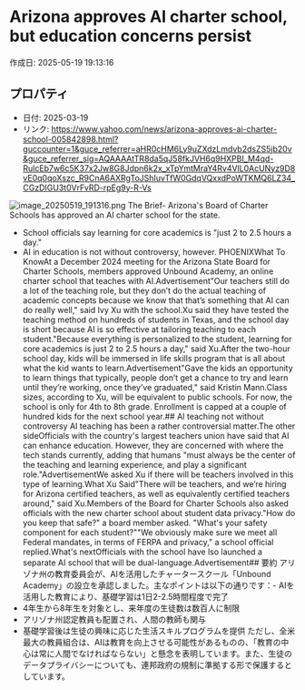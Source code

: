 # Arizona approves AI charter school, but education concerns persist

作成日: 2025-05-19 19:13:16

## プロパティ

- 日付: 2025-03-19
- リンク: https://www.yahoo.com/news/arizona-approves-ai-charter-school-005842898.html?guccounter=1&guce_referrer=aHR0cHM6Ly9uZXdzLmdvb2dsZS5jb20v&guce_referrer_sig=AQAAAAtTR8da5qJ58fkJVH6q9HXPBI_M4qd-RulcEb7w6c5K37x2Jw8G8Jdpn6k2x_xTpYmtMraY4Rv4VlL0AcUNyz9D8vE0q0qoXszc_R9CnA6AXRgToJShIuvTfW0GdqVQxxdPoWTKMQ6LZ34_CGzDIGU3t0VrFvRD-rpEg9y-R-Vs

![image_20250519_191316.png](../assets/image_20250519_191316.png)
The Brief- Arizona's Board of Charter Schools has approved an AI charter school for the state.
- School officials say learning for core academics is "just 2 to 2.5 hours a day."
- AI in education is not without controversy, however.
PHOENIXWhat To KnowAt a December 2024 meeting for the Arizona State Board for Charter Schools, members approved Unbound Academy, an online charter school that teaches with AI.Advertisement"Our teachers still do a lot of the teaching role, but they don’t do the actual teaching of academic concepts because we know that that’s something that AI can do really well," said Ivy Xu with the school.Xu said they have tested the teaching method on hundreds of students in Texas, and the school day is short because AI is so effective at tailoring teaching to each student."Because everything is personalized to the student, learning for core academics is just 2 to 2.5 hours a day," said Xu.After the two-hour school day, kids will be immersed in life skills program that is all about what the kid wants to learn.Advertisement"Gave the kids an opportunity to learn things that typically, people don’t get a chance to try and learn until they’re working, once they’ve graduated," said Kristin Mann.Class sizes, according to Xu, will be equivalent to public schools. For now, the school is only for 4th to 8th grade. Enrollment is capped at a couple of hundred kids for the next school year.## AI teaching not without controversy
AI teaching has been a rather controversial matter.The other sideOfficials with the country's largest teachers union have said that AI can enhance education. However, they are concerned with where the tech stands currently, adding that humans "must always be the center of the teaching and learning experience, and play a significant role."AdvertisementWe asked Xu if there will be teachers involved in this type of learning.What Xu Said"There will be teachers, and we’re hiring for Arizona certified teachers, as well as equivalently certified teachers around," said Xu.Members of the Board for Charter Schools also asked officials with the new charter school about student data privacy."How do you keep that safe?" a board member asked. "What's your safety component for each student?""We obviously make sure we meet all Federal mandates, in terms of FERPA and privacy," a school official replied.What's nextOfficials with the school have lso launched a separate AI school that will be dual-language.Advertisement## 要約
アリゾナ州の教育委員会が、AIを活用したチャータースクール「Unbound Academy」の設立を承認しました。主なポイントは以下の通りです：- AIを活用した教育により、基礎学習は1日2-2.5時間程度で完了
- 4年生から8年生を対象とし、来年度の生徒数は数百人に制限
- アリゾナ州認定教員も配置され、人間の教師も関与
- 基礎学習後は生徒の興味に応じた生活スキルプログラムを提供
ただし、全米最大の教員組合は、AIは教育を向上させる可能性があるものの、「教育の中心は常に人間でなければならない」と懸念を表明しています。また、生徒のデータプライバシーについても、連邦政府の規制に準拠する形で保護するとしています。
